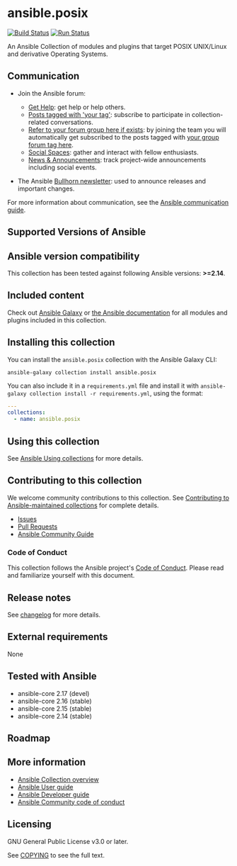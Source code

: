 # ansible.posix
<!-- Add CI and code coverage badges here. Samples included below. -->
[![Build Status](
https://dev.azure.com/ansible/ansible.posix/_apis/build/status/CI?branchName=main)](https://dev.azure.com/ansible/ansible.posix/_build?definitionId=26)
[![Run Status](https://api.shippable.com/projects/5e669aaf8b17a60007e4d18d/badge?branch=main)]() <!--[![Codecov](https://img.shields.io/codecov/c/github/ansible-collections/ansible.posix)](https://codecov.io/gh/ansible-collections/ansible.posix)-->

<!-- Describe the collection and why a user would want to use it. What does the collection do? -->
An Ansible Collection of modules and plugins that target POSIX UNIX/Linux and derivative Operating Systems.

## Communication

* Join the Ansible forum:
  * [Get Help](https://forum.ansible.com/c/help/6): get help or help others.
  * [Posts tagged with 'your tag'](https://forum.ansible.com/tag/YOUR_TAG): subscribe to participate in collection-related conversations.
  * [Refer to your forum group here if exists](https://forum.ansible.com/g/): by joining the team you will automatically get subscribed to the posts tagged with [your group forum tag here](https://forum.ansible.com/tags).
  * [Social Spaces](https://forum.ansible.com/c/chat/4): gather and interact with fellow enthusiasts.
  * [News & Announcements](https://forum.ansible.com/c/news/5): track project-wide announcements including social events.

* The Ansible [Bullhorn newsletter](https://docs.ansible.com/ansible/devel/community/communication.html#the-bullhorn): used to announce releases and important changes.

For more information about communication, see the [Ansible communication guide](https://docs.ansible.com/ansible/devel/community/communication.html).

## Supported Versions of Ansible
<!--start requires_ansible-->
## Ansible version compatibility

This collection has been tested against following Ansible versions: **>=2.14**.
<!--end requires_ansible-->

## Included content
Check out [Ansible Galaxy](https://galaxy.ansible.com/ui/repo/published/ansible/posix/content/) or [the Ansible documentation](https://docs.ansible.com/ansible/devel/collections/ansible/posix/) for all modules and plugins included in this collection.

## Installing this collection

You can install the ``ansible.posix`` collection with the Ansible Galaxy CLI:

    ansible-galaxy collection install ansible.posix

You can also include it in a `requirements.yml` file and install it with `ansible-galaxy collection install -r requirements.yml`, using the format:

```yaml
---
collections:
  - name: ansible.posix
```

## Using this collection

<!--Include some quick examples that cover the most common use cases for your collection content. -->

See [Ansible Using collections](https://docs.ansible.com/ansible/latest/user_guide/collections_using.html) for more details.

## Contributing to this collection

<!--Describe how the community can contribute to your collection. At a minimum, include how and where users can create issues to report problems or request features for this collection.  List contribution requirements, including preferred workflows and necessary testing, so you can benefit from community PRs. If you are following general Ansible contributor guidelines, you can link to - [Ansible Community Guide](https://docs.ansible.com/ansible/latest/community/index.html). -->

We welcome community contributions to this collection. See [Contributing to Ansible-maintained collections](https://docs.ansible.com/ansible/devel/community/contributing_maintained_collections.html#contributing-maintained-collections) for complete details.

* [Issues](https://github.com/ansible-collections/ansible.posix/issues)
* [Pull Requests](https://github.com/ansible-collections/ansible.posix/pulls)
* [Ansible Community Guide](https://docs.ansible.com/ansible/latest/community/index.html)

### Code of Conduct
This collection follows the Ansible project's
[Code of Conduct](https://docs.ansible.com/ansible/devel/community/code_of_conduct.html).
Please read and familiarize yourself with this document.

## Release notes
See [changelog](https://github.com/ansible-collections/ansible.posix/blob/main/CHANGELOG.rst) for more details.

## External requirements

None

## Tested with Ansible

<!-- List the versions of Ansible the collection has been tested with. Must match what is in galaxy.yml. -->

- ansible-core 2.17 (devel)
- ansible-core 2.16 (stable)
- ansible-core 2.15 (stable)
- ansible-core 2.14 (stable)

## Roadmap

<!-- Optional. Include the roadmap for this collection, and the proposed release/versioning strategy so users can anticipate the upgrade/update cycle. -->

## More information

<!-- List out where the user can find additional information, such as working group meeting times, slack/IRC channels, or documentation for the product this collection automates. At a minimum, link to: -->

- [Ansible Collection overview](https://github.com/ansible-collections/overview)
- [Ansible User guide](https://docs.ansible.com/ansible/latest/user_guide/index.html)
- [Ansible Developer guide](https://docs.ansible.com/ansible/latest/dev_guide/index.html)
- [Ansible Community code of conduct](https://docs.ansible.com/ansible/latest/community/code_of_conduct.html)

## Licensing

GNU General Public License v3.0 or later.

See [COPYING](https://www.gnu.org/licenses/gpl-3.0.txt) to see the full text.
